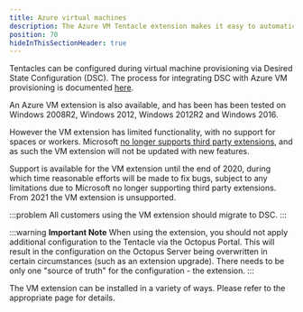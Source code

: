 ```yaml
---
title: Azure virtual machines
description: The Azure VM Tentacle extension makes it easy to automatically download, install and register a Tentacle with your Octopus Server.
position: 70
hideInThisSectionHeader: true
---
```


Tentacles can be configured during virtual machine provisioning via Desired State Configuration (DSC). The process for integrating DSC with Azure VM provisioning is documented [here](/docs/infrastructure/deployment-targets/windows-targets/azure-virtual-machines/via-an-arm-template-with-dsc.md).

An Azure VM extension is also available, and has been has been tested on Windows 2008R2, Windows 2012, Windows 2012R2 and Windows 2016. 

However the VM extension has limited functionality, with no support for spaces or workers. Microsoft [no longer supports third party extensions](https://www.microsoftpartnercommunity.com/t5/Microsoft-AppSource-and-Azure/how-to-create-and-publish-Azure-third-party-VM-extension-offer/m-p/12741/highlight/true#M454), and as such the VM extension will not be updated with new features.

Support is available for the VM extension until the end of 2020, during which time reasonable efforts will be made to fix bugs, subject to any limitations due to Microsoft no longer supporting third party extensions. From 2021 the VM extension is unsupported.

:::problem
All customers using the VM extension should migrate to DSC.
:::

:::warning
**Important Note**
When using the extension, you should not apply additional configuration to the Tentacle via the Octopus Portal. This will result in the configuration on the Octopus Server being overwritten in certain circumstances (such as an extension upgrade). There needs to be only one "source of truth" for the configuration - the extension.
:::

The VM extension can be installed in a variety of ways. Please refer to the appropriate page for details.
